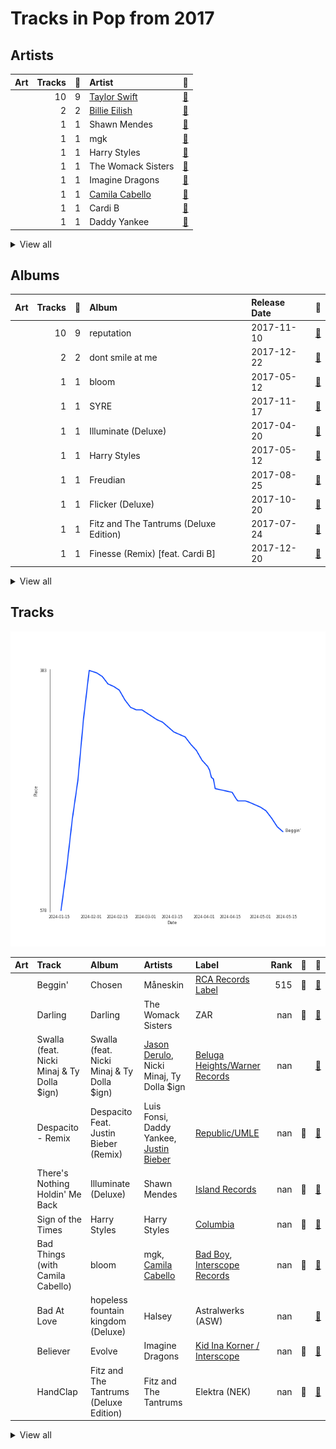 # Tracks in Pop from 2017

## Artists

| Art | Tracks | 💚 | Artist | 🔗 |
|:---|---:|---:|:---|:---|
| <img src="https://i.scdn.co/image/ab6761610000e5ebe672b5f553298dcdccb0e676" alt="" width="50" /> | 10 | 9 | [Taylor Swift](../../../artists/taylor_swift/overview.md) | [🔗](https://open.spotify.com/artist/06HL4z0CvFAxyc27GXpf02) |
| <img src="https://i.scdn.co/image/ab6761610000e5eb4a21b4760d2ecb7b0dcdc8da" alt="" width="50" /> | 2 | 2 | [Billie Eilish](../../../artists/billie_eilish/overview.md) | [🔗](https://open.spotify.com/artist/6qqNVTkY8uBg9cP3Jd7DAH) |
| <img src="https://i.scdn.co/image/ab6761610000e5eb93e1fe183be0aebda170283a" alt="" width="50" /> | 1 | 1 | Shawn Mendes | [🔗](https://open.spotify.com/artist/7n2wHs1TKAczGzO7Dd2rGr) |
| <img src="https://i.scdn.co/image/ab6761610000e5eb6659c0c409fee150c1f7c879" alt="" width="50" /> | 1 | 1 | mgk | [🔗](https://open.spotify.com/artist/6TIYQ3jFPwQSRmorSezPxX) |
| <img src="https://i.scdn.co/image/ab6761610000e5ebf7db7c8ede90a019c54590bb" alt="" width="50" /> | 1 | 1 | Harry Styles | [🔗](https://open.spotify.com/artist/6KImCVD70vtIoJWnq6nGn3) |
| <img src="https://i.scdn.co/image/ab6761610000e5ebdc3e907a4fb48f1ad94f5699" alt="" width="50" /> | 1 | 1 | The Womack Sisters | [🔗](https://open.spotify.com/artist/6BjLHAiun9TeqC55KB3L6s) |
| <img src="https://i.scdn.co/image/ab6761610000e5ebab47d8dae2b24f5afe7f9d38" alt="" width="50" /> | 1 | 1 | Imagine Dragons | [🔗](https://open.spotify.com/artist/53XhwfbYqKCa1cC15pYq2q) |
| <img src="https://i.scdn.co/image/ab6761610000e5eb7ffadf2671159fbfdc5c87f4" alt="" width="50" /> | 1 | 1 | [Camila Cabello](../../../artists/camila_cabello/overview.md) | [🔗](https://open.spotify.com/artist/4nDoRrQiYLoBzwC5BhVJzF) |
| <img src="https://i.scdn.co/image/ab6761610000e5eb4e8a7e14e2f602eb9af24e31" alt="" width="50" /> | 1 | 1 | Cardi B | [🔗](https://open.spotify.com/artist/4kYSro6naA4h99UJvo89HB) |
| <img src="https://i.scdn.co/image/ab6761610000e5ebaa534de724c7a565c07bb3f5" alt="" width="50" /> | 1 | 1 | Daddy Yankee | [🔗](https://open.spotify.com/artist/4VMYDCV2IEDYJArk749S6m) |


<details>
<summary>View all</summary>

| Art | Tracks | 💚 | Artist | 🔗 |
|:---|---:|---:|:---|:---|
| <img src="https://i.scdn.co/image/ab6761610000e5eb78eb6f50aa18638e95416d54" alt="" width="50" /> | 1 | 1 | Luis Fonsi | [🔗](https://open.spotify.com/artist/4V8Sr092TqfHkfAA5fXXqG) |
| <img src="https://i.scdn.co/image/ab6761610000e5eb7ef3783488fcf0dab0708970" alt="" width="50" /> | 1 | 1 | Fitz and The Tantrums | [🔗](https://open.spotify.com/artist/4AcHt3JxKy59IX7JNNlZn4) |
| <img src="https://i.scdn.co/image/ab6761610000e5eb417db49cde3ed1c5a65e3514" alt="" width="50" /> | 1 | 1 | H.E.R. | [🔗](https://open.spotify.com/artist/3Y7RZ31TRPVadSFVy1o8os) |
| <img src="https://i.scdn.co/image/ab6761610000e5ebe5bc630548fb3517cf90edb8" alt="" width="50" /> | 1 | 1 | Daniel Caesar | [🔗](https://open.spotify.com/artist/20wkVLutqVOYrc0kxFs7rA) |
| <img src="https://i.scdn.co/image/ab6761610000e5eb8ae7f2aaa9817a704a87ea36" alt="" width="50" /> | 1 | 1 | [Justin Bieber](../../../artists/justin_bieber/overview.md) | [🔗](https://open.spotify.com/artist/1uNFoZAHBGtllmzznpCI3s) |
| <img src="https://i.scdn.co/image/ab6761610000e5ebeccc1cde8e9fdcf1c9289897" alt="" width="50" /> | 1 | 1 | Niall Horan | [🔗](https://open.spotify.com/artist/1Hsdzj7Dlq2I7tHP7501T4) |
| <img src="https://i.scdn.co/image/ab6761610000e5eb0376b56af63682d48579fa85" alt="" width="50" /> | 1 | 1 | Jaden | [🔗](https://open.spotify.com/artist/0xOeVMOz2fVg5BJY3N6akT) |
| <img src="https://i.scdn.co/image/ab6761610000e5eb46d0db8a86fda630ec12401f" alt="" width="50" /> | 1 | 1 | Måneskin | [🔗](https://open.spotify.com/artist/0lAWpj5szCSwM4rUMHYmrr) |
| <img src="https://i.scdn.co/image/ab6761610000e5ebc36dd9eb55fb0db4911f25dd" alt="" width="50" /> | 1 | 1 | [Bruno Mars](../../../artists/bruno_mars/overview.md) | [🔗](https://open.spotify.com/artist/0du5cEVh5yTK9QJze8zA0C) |
| <img src="https://i.scdn.co/image/ab6761610000e5eb24b3c0f33bc5e3f6a53f84d7" alt="" width="50" /> | 1 | 0 | Ty Dolla $ign | [🔗](https://open.spotify.com/artist/7c0XG5cIJTrrAgEC3ULPiq) |
| <img src="https://i.scdn.co/image/ab6761610000e5ebd707e1c5177614c4ec95a06c" alt="" width="50" /> | 1 | 0 | Halsey | [🔗](https://open.spotify.com/artist/26VFTg2z8YR0cCuwLzESi2) |
| <img src="https://i.scdn.co/image/ab6761610000e5eb7bbad89a61061304ec842588" alt="" width="50" /> | 1 | 0 | P!nk | [🔗](https://open.spotify.com/artist/1KCSPY1glIKqW2TotWuXOR) |
| <img src="https://i.scdn.co/image/ab6761610000e5eb07a50f0a9a8f11e5a1102cbd" alt="" width="50" /> | 1 | 0 | Nicki Minaj | [🔗](https://open.spotify.com/artist/0hCNtLu0JehylgoiP8L4Gh) |
| <img src="https://i.scdn.co/image/ab6761610000e5eb62fa38af4bdc7322b2103493" alt="" width="50" /> | 1 | 0 | [Jason Derulo](../../../artists/jason_derulo/overview.md) | [🔗](https://open.spotify.com/artist/07YZf4WDAMNwqr4jfgOZ8y) |

</details>


## Albums

| Art | Tracks | 💚 | Album | Release Date | 🔗 |
|:---|---:|---:|:---|:---|:---|
| <img src="https://i.scdn.co/image/ab67616d0000b273da5d5aeeabacacc1263c0f4b" alt="" width="50" /> | 10 | 9 | reputation | 2017-11-10 | [🔗](https://open.spotify.com/album/6DEjYFkNZh67HP7R9PSZvv) |
| <img src="https://i.scdn.co/image/ab67616d0000b273a9f6c04ba168640b48aa5795" alt="" width="50" /> | 2 | 2 | dont smile at me | 2017-12-22 | [🔗](https://open.spotify.com/album/7fRrTyKvE4Skh93v97gtcU) |
| <img src="https://i.scdn.co/image/ab67616d0000b273748388a726648841ed81027e" alt="" width="50" /> | 1 | 1 | bloom | 2017-05-12 | [🔗](https://open.spotify.com/album/3yWRq9Dd2UO5xyqxTjLDmp) |
| <img src="https://i.scdn.co/image/ab67616d0000b2736aafb01504b69173c877bdca" alt="" width="50" /> | 1 | 1 | SYRE | 2017-11-17 | [🔗](https://open.spotify.com/album/4IFpj2jyRcugt1yzH82m3E) |
| <img src="https://i.scdn.co/image/ab67616d0000b273ea3ef7697cfd5705b8f47521" alt="" width="50" /> | 1 | 1 | Illuminate (Deluxe) | 2017-04-20 | [🔗](https://open.spotify.com/album/3wBabo4pmzsYjALMSKY7Iq) |
| <img src="https://i.scdn.co/image/ab67616d0000b2736c619c39c853f8b1d67b7859" alt="" width="50" /> | 1 | 1 | Harry Styles | 2017-05-12 | [🔗](https://open.spotify.com/album/1FZKIm3JVDCxTchXDo5jOV) |
| <img src="https://i.scdn.co/image/ab67616d0000b2733138f891f3075c9c5d944037" alt="" width="50" /> | 1 | 1 | Freudian | 2017-08-25 | [🔗](https://open.spotify.com/album/3xybjP7r2VsWzwvDQipdM0) |
| <img src="https://i.scdn.co/image/ab67616d0000b2735bac234d5511248b248caf36" alt="" width="50" /> | 1 | 1 | Flicker (Deluxe) | 2017-10-20 | [🔗](https://open.spotify.com/album/7ahctQBwcSxDdP0fRAPo2p) |
| <img src="https://i.scdn.co/image/ab67616d0000b2734d991176cbf36bd168e00a0a" alt="" width="50" /> | 1 | 1 | Fitz and The Tantrums (Deluxe Edition) | 2017-07-24 | [🔗](https://open.spotify.com/album/4eoIRaV8z8v2LaXQSWy2LC) |
| <img src="https://i.scdn.co/image/ab67616d0000b27347e522adf030a78615cdea06" alt="" width="50" /> | 1 | 1 | Finesse (Remix) [feat. Cardi B] | 2017-12-20 | [🔗](https://open.spotify.com/album/3mumK2ar9b4JPhVOZR0V2p) |


<details>
<summary>View all</summary>

| Art | Tracks | 💚 | Album | Release Date | 🔗 |
|:---|---:|---:|:---|:---|:---|
| <img src="https://i.scdn.co/image/ab67616d0000b2735675e83f707f1d7271e5cf8a" alt="" width="50" /> | 1 | 1 | Evolve | 2017-06-23 | [🔗](https://open.spotify.com/album/33pt9HBdGlAbRGBHQgsZsU) |
| <img src="https://i.scdn.co/image/ab67616d0000b273a6a335d613d151c626895a83" alt="" width="50" /> | 1 | 1 | Despacito Feat. Justin Bieber (Remix) | 2017-04-17 | [🔗](https://open.spotify.com/album/3Gq2Dme9nesdgoqNNlcN8O) |
| <img src="https://i.scdn.co/image/ab67616d0000b2738a2de91e5b26f31388d4c049" alt="" width="50" /> | 1 | 1 | Darling | 2017-02-03 | [🔗](https://open.spotify.com/album/7pDkPCnYRapjr8dXcwkNIB) |
| <img src="https://i.scdn.co/image/ab67616d0000b273fa0ab3a28b5c52d8a5f97045" alt="" width="50" /> | 1 | 1 | Chosen | 2017-12-08 | [🔗](https://open.spotify.com/album/2qJw6w5XwQO0PQlSWPu7Tw) |
| <img src="https://i.scdn.co/image/ab67616d0000b2730f7ad6d8d829906c17cae210" alt="" width="50" /> | 1 | 0 | hopeless fountain kingdom (Deluxe) | 2017-06-02 | [🔗](https://open.spotify.com/album/7GjG91tyHQNGEHzKJaqOi0) |
| <img src="https://i.scdn.co/image/ab67616d0000b2730d629b7dd61cb5d580acad39" alt="" width="50" /> | 1 | 0 | Swalla (feat. Nicki Minaj & Ty Dolla $ign) | 2017-02-23 | [🔗](https://open.spotify.com/album/2e5CxfyEwBW115beiwh7Mc) |
| <img src="https://i.scdn.co/image/ab67616d0000b27300164c96548a622d34b39828" alt="" width="50" /> | 1 | 0 | Beautiful Trauma | 2017-10-13 | [🔗](https://open.spotify.com/album/7hwhuEQT4Fp5bzwLlYZtiz) |

</details>


## Tracks

![Track score ranking over time](../../../images/playlists/pop/2017/tracks_time_series.png)

| Art | Track | Album | Artists | Label | Rank | 💚 | 🔗 |
|:---|:---|:---|:---|:---|---:|:---|:---|
| <img src="https://i.scdn.co/image/ab67616d0000b273fa0ab3a28b5c52d8a5f97045" alt="" width="50" /> | Beggin' | Chosen | Måneskin | [RCA Records Label](../../../labels/rca_records_label) | 515 | 💚 | [🔗](https://open.spotify.com/track/3Wrjm47oTz2sjIgck11l5e) |
| <img src="https://i.scdn.co/image/ab67616d0000b2738a2de91e5b26f31388d4c049" alt="" width="50" /> | Darling | Darling | The Womack Sisters | ZAR | nan | 💚 | [🔗](https://open.spotify.com/track/4ynZ6FikFcsrGfFWn9V1fv) |
| <img src="https://i.scdn.co/image/ab67616d0000b2730d629b7dd61cb5d580acad39" alt="" width="50" /> | Swalla (feat. Nicki Minaj & Ty Dolla $ign) | Swalla (feat. Nicki Minaj & Ty Dolla $ign) | [Jason Derulo](../../../artists/jason_derulo/overview.md), Nicki Minaj, Ty Dolla $ign | [Beluga Heights/Warner Records](../../../labels/warner_records) | nan | | [🔗](https://open.spotify.com/track/6kex4EBAj0WHXDKZMEJaaF) |
| <img src="https://i.scdn.co/image/ab67616d0000b273a6a335d613d151c626895a83" alt="" width="50" /> | Despacito - Remix | Despacito Feat. Justin Bieber (Remix) | Luis Fonsi, Daddy Yankee, [Justin Bieber](../../../artists/justin_bieber/overview.md) | [Republic/UMLE](../../../labels/republic_records) | nan | 💚 | [🔗](https://open.spotify.com/track/6rPO02ozF3bM7NnOV4h6s2) |
| <img src="https://i.scdn.co/image/ab67616d0000b273ea3ef7697cfd5705b8f47521" alt="" width="50" /> | There's Nothing Holdin' Me Back | Illuminate (Deluxe) | Shawn Mendes | [Island Records](../../../labels/island_records) | nan | 💚 | [🔗](https://open.spotify.com/track/7JJmb5XwzOO8jgpou264Ml) |
| <img src="https://i.scdn.co/image/ab67616d0000b2736c619c39c853f8b1d67b7859" alt="" width="50" /> | Sign of the Times | Harry Styles | Harry Styles | [Columbia](../../../labels/columbia) | nan | 💚 | [🔗](https://open.spotify.com/track/5Ohxk2dO5COHF1krpoPigN) |
| <img src="https://i.scdn.co/image/ab67616d0000b273748388a726648841ed81027e" alt="" width="50" /> | Bad Things (with Camila Cabello) | bloom | mgk, [Camila Cabello](../../../artists/camila_cabello/overview.md) | [Bad Boy](../../../labels/bad_boy), [Interscope Records](../../../labels/interscope_records) | nan | 💚 | [🔗](https://open.spotify.com/track/1PSBzsahR2AKwLJgx8ehBj) |
| <img src="https://i.scdn.co/image/ab67616d0000b2730f7ad6d8d829906c17cae210" alt="" width="50" /> | Bad At Love | hopeless fountain kingdom (Deluxe) | Halsey | Astralwerks (ASW) | nan | | [🔗](https://open.spotify.com/track/7y9iMe8SOB6z3NoHE2OfXl) |
| <img src="https://i.scdn.co/image/ab67616d0000b2735675e83f707f1d7271e5cf8a" alt="" width="50" /> | Believer | Evolve | Imagine Dragons | [Kid Ina Korner / Interscope](../../../labels/interscope_records) | nan | 💚 | [🔗](https://open.spotify.com/track/0pqnGHJpmpxLKifKRmU6WP) |
| <img src="https://i.scdn.co/image/ab67616d0000b2734d991176cbf36bd168e00a0a" alt="" width="50" /> | HandClap | Fitz and The Tantrums (Deluxe Edition) | Fitz and The Tantrums | Elektra (NEK) | nan | 💚 | [🔗](https://open.spotify.com/track/4qRaZYiaOsSvWC7VgcxrI0) |


<details>
<summary>View all</summary>

| Art | Track | Album | Artists | Label | Rank | 💚 | 🔗 |
|:---|:---|:---|:---|:---|---:|:---|:---|
| <img src="https://i.scdn.co/image/ab67616d0000b2733138f891f3075c9c5d944037" alt="" width="50" /> | Best Part (feat. H.E.R.) | Freudian | Daniel Caesar, H.E.R. | Golden Child Recordings | nan | 💚 | [🔗](https://open.spotify.com/track/1RMJOxR6GRPsBHL8qeC2ux) |
| <img src="https://i.scdn.co/image/ab67616d0000b27300164c96548a622d34b39828" alt="" width="50" /> | What About Us | Beautiful Trauma | P!nk | [RCA Records Label](../../../labels/rca_records_label) | nan | | [🔗](https://open.spotify.com/track/0Qh38w01QRXK6KHIv0e3hb) |
| <img src="https://i.scdn.co/image/ab67616d0000b2735bac234d5511248b248caf36" alt="" width="50" /> | Slow Hands | Flicker (Deluxe) | Niall Horan | Capitol Records (US1A) | nan | 💚 | [🔗](https://open.spotify.com/track/2cOUlop2ZakjOKe4WinesN) |
| <img src="https://i.scdn.co/image/ab67616d0000b273da5d5aeeabacacc1263c0f4b" alt="" width="50" /> | ...Ready For It? | reputation | [Taylor Swift](../../../artists/taylor_swift/overview.md) | [Big Machine Records, LLC](../../../labels/big_machine_records) | nan | 💚 | [🔗](https://open.spotify.com/track/2yLa0QULdQr0qAIvVwN6B5) |
| <img src="https://i.scdn.co/image/ab67616d0000b273da5d5aeeabacacc1263c0f4b" alt="" width="50" /> | Call It What You Want | reputation | [Taylor Swift](../../../artists/taylor_swift/overview.md) | [Big Machine Records, LLC](../../../labels/big_machine_records) | nan | 💚 | [🔗](https://open.spotify.com/track/1GwMQaZz6Au3QLDbjbMdme) |
| <img src="https://i.scdn.co/image/ab67616d0000b273da5d5aeeabacacc1263c0f4b" alt="" width="50" /> | Dancing With Our Hands Tied | reputation | [Taylor Swift](../../../artists/taylor_swift/overview.md) | [Big Machine Records, LLC](../../../labels/big_machine_records) | nan | 💚 | [🔗](https://open.spotify.com/track/7I7JbDv63ZJJsSi24DyJrz) |
| <img src="https://i.scdn.co/image/ab67616d0000b273da5d5aeeabacacc1263c0f4b" alt="" width="50" /> | Delicate | reputation | [Taylor Swift](../../../artists/taylor_swift/overview.md) | [Big Machine Records, LLC](../../../labels/big_machine_records) | nan | 💚 | [🔗](https://open.spotify.com/track/6NFyWDv5CjfwuzoCkw47Xf) |
| <img src="https://i.scdn.co/image/ab67616d0000b273da5d5aeeabacacc1263c0f4b" alt="" width="50" /> | Don’t Blame Me | reputation | [Taylor Swift](../../../artists/taylor_swift/overview.md) | [Big Machine Records, LLC](../../../labels/big_machine_records) | nan | 💚 | [🔗](https://open.spotify.com/track/1R0a2iXumgCiFb7HEZ7gUE) |
| <img src="https://i.scdn.co/image/ab67616d0000b273da5d5aeeabacacc1263c0f4b" alt="" width="50" /> | Dress | reputation | [Taylor Swift](../../../artists/taylor_swift/overview.md) | [Big Machine Records, LLC](../../../labels/big_machine_records) | nan | 💚 | [🔗](https://open.spotify.com/track/6oVxXO5oQ4pTpO8RSnkzvv) |
| <img src="https://i.scdn.co/image/ab67616d0000b273da5d5aeeabacacc1263c0f4b" alt="" width="50" /> | Gorgeous | reputation | [Taylor Swift](../../../artists/taylor_swift/overview.md) | [Big Machine Records, LLC](../../../labels/big_machine_records) | nan | 💚 | [🔗](https://open.spotify.com/track/1ZY1PqizIl78geGM4xWlEA) |
| <img src="https://i.scdn.co/image/ab67616d0000b273da5d5aeeabacacc1263c0f4b" alt="" width="50" /> | I Did Something Bad | reputation | [Taylor Swift](../../../artists/taylor_swift/overview.md) | [Big Machine Records, LLC](../../../labels/big_machine_records) | nan | 💚 | [🔗](https://open.spotify.com/track/4svZDCRz4cJoneBpjpx8DJ) |
| <img src="https://i.scdn.co/image/ab67616d0000b273da5d5aeeabacacc1263c0f4b" alt="" width="50" /> | Look What You Made Me Do | reputation | [Taylor Swift](../../../artists/taylor_swift/overview.md) | [Big Machine Records, LLC](../../../labels/big_machine_records) | nan | 💚 | [🔗](https://open.spotify.com/track/1P17dC1amhFzptugyAO7Il) |
| <img src="https://i.scdn.co/image/ab67616d0000b273da5d5aeeabacacc1263c0f4b" alt="" width="50" /> | This Is Why We Can't Have Nice Things | reputation | [Taylor Swift](../../../artists/taylor_swift/overview.md) | [Big Machine Records, LLC](../../../labels/big_machine_records) | nan | | [🔗](https://open.spotify.com/track/07NxDD1iKCHbAldceD7QLP) |
| <img src="https://i.scdn.co/image/ab67616d0000b2736aafb01504b69173c877bdca" alt="" width="50" /> | B | SYRE | Jaden | MSFTS/Roc Nation | nan | 💚 | [🔗](https://open.spotify.com/track/4PvVX27CitqLAamcc0PCRU) |
| <img src="https://i.scdn.co/image/ab67616d0000b27347e522adf030a78615cdea06" alt="" width="50" /> | Finesse - Remix; feat. Cardi B | Finesse (Remix) [feat. Cardi B] | [Bruno Mars](../../../artists/bruno_mars/overview.md), Cardi B | [Atlantic Records](../../../labels/atlantic_records) | nan | 💚 | [🔗](https://open.spotify.com/track/3Vo4wInECJQuz9BIBMOu8i) |
| <img src="https://i.scdn.co/image/ab67616d0000b273a9f6c04ba168640b48aa5795" alt="" width="50" /> | ocean eyes | dont smile at me | [Billie Eilish](../../../artists/billie_eilish/overview.md) | [Darkroom](../../../labels/darkroom) | nan | 💚 | [🔗](https://open.spotify.com/track/7hDVYcQq6MxkdJGweuCtl9) |
| <img src="https://i.scdn.co/image/ab67616d0000b273a9f6c04ba168640b48aa5795" alt="" width="50" /> | watch | dont smile at me | [Billie Eilish](../../../artists/billie_eilish/overview.md) | [Darkroom](../../../labels/darkroom) | nan | 💚 | [🔗](https://open.spotify.com/track/7eB1V5LvAdxCc7brfGhRRo) |

</details>

